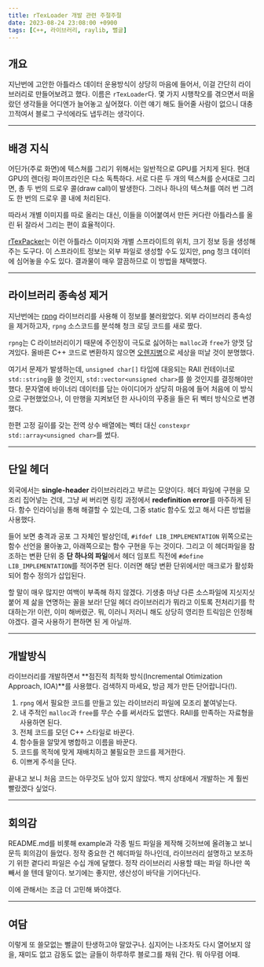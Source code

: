 ```yaml
---
title: rTexLoader 개발 관련 주절주절
date: 2023-08-24 23:08:00 +0900
tags: [C++, 라이브러리, raylib, 뻘글]
---
```


## 개요

지난번에 고안한 아틀라스 데이터 운용방식이 상당히 마음에 들어서, 이걸 간단히 라이브러리로 만들어보려고 했다. 이름은 `rTexLoader`다. 몇 가지 시행착오를 겪으면서 떠올랐던 생각들을 어디엔가 늘어놓고 싶어졌다. 이런 얘기 해도 들어줄 사람이 없으니 대충 끄적여서 블로그 구석에라도 냅두려는 생각이다.

---

## 배경 지식

어딘가(주로 화면)에 텍스쳐를 그리기 위해서는 일반적으로 GPU를 거치게 된다. 현대 GPU의 렌더링 파이프라인은 다소 독특하다. 서로 다른 두 개의 텍스쳐를 순서대로 그리면, 총 두 번의 드로우 콜(draw call)이 발생한다. 그러나 하나의 텍스쳐를 여러 번 그려도 한 번의 드로우 콜 내에 처리된다.

따라서 개별 이미지를 따로 올리는 대신, 이들을 이어붙여서 만든 커다란 아틀라스를 올린 뒤 잘라서 그리는 편이 효율적이다.

[rTexPacker](https://raylibtech.itch.io/rtexpacker)는 이런 아틀라스 이미지와 개별 스프라이트의 위치, 크기 정보 등을 생성해주는 도구다. 이 스프라이트 정보는 외부 파일로 생성할 수도 있지만, png 청크 데이터에 심어놓을 수도 있다. 결과물이 매우 깔끔하므로 이 방법을 채택했다.

---

## 라이브러리 종속성 제거

지난번에는 [rpng](https://github.com/raysan5/rpng) 라이브러리를 사용해 이 정보를 불러왔었다. 외부 라이브러리 종속성을 제거하고자, `rpng` 소스코드를 분석해 청크 로딩 코드를 새로 짰다.

`rpng`는 C 라이브러리이기 때문에 주인장이 극도로 싫어하는 `malloc`과 `free`가 양껏 담겨있다. 올바른 C++ 코드로 변환하지 않으면 [오렌지병](https://namu.wiki/w/%EB%82%98%EB%A0%88%EC%9D%B4%EC%85%98(%EC%95%BC%EC%9D%B8%EC%8B%9C%EB%8C%80))으로 세상을 떠날 것이 분명했다.

여기서 문제가 발생하는데, `unsigned char[]` 타입에 대응되는 RAII 컨테이너로 `std::string`을 쓸 것인지, `std::vector<unsigned char>`를 쓸 것인지를 결정해야만 했다. 문자열에 바이너리 데이터를 담는 아이디어가 상당히 마음에 들어 처음에 이 방식으로 구현했었으나, 이 만행을 지켜보던 한 사나이의 꾸중을 들은 뒤 벡터 방식으로 변경했다.

한편 고정 길이를 갖는 전역 상수 배열에는 벡터 대신 `constexpr std::array<unsigned char>`를 썼다.

---

## 단일 헤더

외국에서는 **single-header** 라이브러리라고 부르는 모양이다. 헤더 파일에 구현을 모조리 집어넣는 건데, 그냥 써 버리면 링킹 과정에서 **redefinition error**를 마주하게 된다. 함수 인라이닝을 통해 해결할 수 있는데, 그중 static 함수도 있고 해서 다른 방법을 사용했다.

들어 보면 충격과 공포 그 자체인 발상인데, `#ifdef LIB_IMPLEMENTATION` 위쪽으로는 함수 선언을 몰아놓고, 아래쪽으로는 함수 구현을 두는 것이다. 그리고 이 헤더파일을 참조하는 변환 단위 중 **단 하나의 파일**에서 헤더 임포트 직전에 `#define LIB_IMPLEMENTATION`를 적어주면 된다. 이러면 해당 변환 단위에서만 매크로가 활성화되어 함수 정의가 삽입된다.

할 말이 매우 많지만 여백이 부족해 하지 않겠다. 기생충 마냥 다른 소스파일에 지싯지싯 붙어 제 삶을 연명하는 꼴을 보라! 단일 헤더 라이브러리가 뭐라고 이토록 전처리기를 학대하는가! 이런, 이미 해버렸군. 뭐, 이러니 저러니 해도 상당히 영리한 트릭임은 인정해야겠다. 결국 사용하기 편하면 된 게 아닐까.

---

## 개발방식

라이브러리를 개발하면서 **점진적 최적화 방식(Incremental Otimization Approach, IOA)**를 사용했다. 검색하지 마세요, 방금 제가 만든 단어랍니다(!).

1. `rpng` 에서 필요한 코드를 만들고 있는 라이브러리 파일에 모조리 붙여넣는다.
2. 내 주적인 `malloc`과 `free`를 무슨 수를 써서라도 없앤다. RAII를 만족하는 자료형을 사용하면 된다.
3. 전체 코드를 모던 C++ 스타일로 바꾼다.
4. 함수들을 알맞게 병합하고 이름을 바꾼다.
5. 코드를 목적에 맞게 재배치하고 불필요한 코드를 제거한다.
6. 이쁘게 주석을 단다.

끝내고 보니 처음 코드는 아무것도 남아 있지 않았다. 백지 상태에서 개발하는 게 훨씬 빨랐겠다 싶었다.

---

## 회의감

README.md를 비롯해 example과 각종 빌드 파일을 제작해 깃허브에 올려놓고 보니 문득 회의감이 들었다. 정작 중요한 건 헤더파일 하나인데, 라이브러리 설명하고 보조하기 위한 곁다리 파일은 수십 개에 달했다. 정작 라이브러리 사용할 때는 파일 하나만 쏙 빼서 쓸 텐데 말이다. 보기에는 좋지만, 생산성이 바닥을 기어다닌다.

이에 관해서는 조금 더 고민해 봐야겠다.

---

## 여담

이렇게 또 쓸모없는 뻘글이 탄생하고야 말았구나. 심지어는 나조차도 다시 열어보지 않을, 재미도 없고 감동도 없는 글들이 하루하루 블로그를 채워 간다. 뭐 아무렴 어때.
